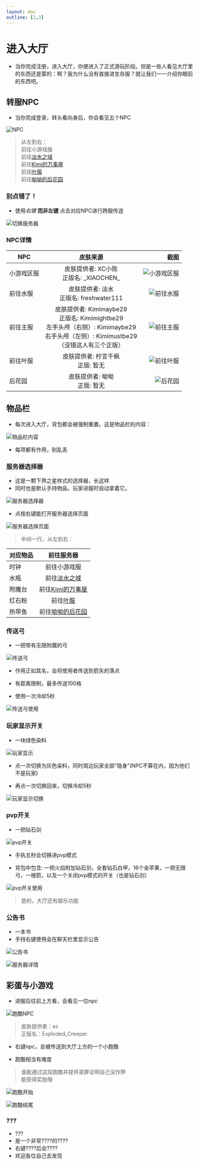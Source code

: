 ```yaml
---
layout: doc
outline: [2,3]
---
```


# 进入大厅

- 当你完成注册，进入大厅，你便进入了正式游玩阶段。但是一些人看见大厅里的东西还是蒙的：啊？我为什么没有直接进生存服？就让我们一一介绍你眼前的东西吧。

## 转服NPC

- 当你完成登录，转头看向身后，你会看见五个NPC

![NPC](/res/img/guide/npc.gif)

> 从左到右：<br>
> 前往小游戏服<br>
> 前往[淡水之域](/docs/water/)<br>
> 前往[Kimi的万事屋](/docs/kimi/)<br>
> 前往[叶服](/docs/ye/)<br>
> 前往[呦呦的后花园](/docs/yoyo/)

### 别点错了！

- 使用*右键* **而非左键** 点击对应NPC进行跨服传送

![切换服务器](/res/img/guide/switchservernpc.gif)

### NPC详情

| NPC        |      皮肤来源      | 截图 |
| ------------- | :-----------: | ----: |
| 小游戏区服      | 皮肤提供者: XC小陈<br>正版名: \_XIAOCHEN\_ | ![小游戏区服](/res/img/guide/npcxc.png) |
|   前往水服  |  皮肤提供者: 淡水<br>正版名: freshwater111     |  ![前往水服](/res/img/guide/npcwater.png)  |
| 前往主服 |    皮肤提供者: Kimimaybe29<br>正版名: Kimimightbe29<br>左手头颅（右侧）: Kimimaybe29<br>右手头颅（左侧）: Kimimustbe29<br>（没错这人有三个正版）  |  ![前往主服](/res/img/guide/npckimi.png)   |
|前往叶服 | 皮肤提供者: 柠言千枫<br>正版: 暂无 | ![前往叶服](/res/img/guide/npcye.png)|
| 后花园 | 皮肤提供者: 呦呦<br>正版: 暂无 | ![后花园](/res/img/guide/npcyoyo.png) |


## 物品栏

- 每次进入大厅，背包都会被强制重置。这是物品栏的内容：

![物品栏内容](/res/img/guide/invtab.png)

- 每项都有作用，别乱丢

### 服务器选择器

- 这是一颗下界之星样式的选择器，长这样
- 同时也是默认手持物品，玩家进服时自动拿着它。

![服务器选择器](/res/img/guide/serverchooser.png)

- 点按右键能打开服务器选择页面

![服务器选择页面](/res/img/guide/serverchoose.png)


> 中间一行，从左到右：<br>


| 对应物品      |      前往服务器     |
| ------------- | :-----------: | 
| 时钟      | 前往小游戏服                      |
| 水瓶      |  前往[淡水之域](/docs/water/) | 
| 附魔台    |  前往[Kimi的万事屋](/docs/kimi/)     |
| 红石粉    | 前往[叶服](/docs/ye/)             |
| 热带鱼    | 前往[呦呦的后花园](/docs/yoyo/)   |

### 传送弓

- 一把带有无限附魔的弓

![传送弓](/res/img/guide/tpbowl.png)

- 作用正如其名，会将使用者传送到箭矢的落点

- 有距离限制，最多传送100格

- 使用一次冷却5秒

![传送弓使用](/res/img/guide/tpbowluse.gif)

### 玩家显示开关

- 一块绿色染料

![玩家显示](/res/img/guide/playerswitch.png)

- 点一次切换为灰色染料，同时周边玩家全部“隐身”(NPC不算在内，因为他们不是玩家)

- 再点一次切换回来，切换冷却5秒

![玩家显示切换](/res/img/guide/playerswitchuse.gif)

### pvp开关

- 一把钻石剑

![pvp开关](/res/img/guide/pvpswitch.png)

- 手执五秒会切换进pvp模式

- 背包中包含: 一把火焰附加钻石剑，全套钻石白甲，16个金苹果，一把无限弓，一根箭，以及一个关闭pvp模式的开关（也是钻石剑）

![pvp开关使用](/res/img/guide/pvpswitchuse.gif)

> 是的，大厅还有娱乐功能

### 公告书

- 一本书
- 手持右键使用会在聊天栏里显示公告

![公告书](/res/img/guide/serverbook.png)

![服务器详情](/res/img/guide/serverdetial.png)

## 彩蛋与小游戏

- 进服后往前上方看，会看见一位npc

![跑酷NPC](/res/img/guide/npcparkour.png)

> 皮肤提供者：ec <br>
> 正版名：Exploded_Creeper

- 右键npc，会被传送到大厅上方的一个小跑酷

- 跑酷相当有难度

> 谁能通过这段跑酷并提供录屏证明自己没作弊<br>
> 能获得奖励哦

![跑酷开始](/res/img/guide/parkourstart.png)

![跑酷结尾](/res/img/guide/parkourend.png)

### ???
- ???
- 是一个非常????的????
- 右键????后会????
- 欢迎各位自己去发现